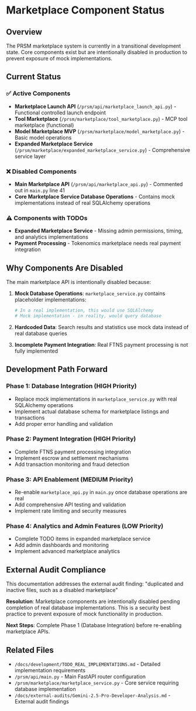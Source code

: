 # Marketplace Component Status

## Overview
The PRSM marketplace system is currently in a transitional development state. Core components exist but are intentionally disabled in production to prevent exposure of mock implementations.

## Current Status

### ✅ Active Components
- **Marketplace Launch API** (`/prsm/api/marketplace_launch_api.py`) - Functional controlled launch endpoint
- **Tool Marketplace** (`/prsm/marketplace/tool_marketplace.py`) - MCP tool marketplace (functional)
- **Model Marketplace MVP** (`/prsm/marketplace/model_marketplace.py`) - Basic model operations
- **Expanded Marketplace Service** (`/prsm/marketplace/expanded_marketplace_service.py`) - Comprehensive service layer

### ❌ Disabled Components
- **Main Marketplace API** (`/prsm/api/marketplace_api.py`) - Commented out in `main.py` line 41
- **Core Marketplace Service Database Operations** - Contains mock implementations instead of real SQLAlchemy operations

### ⚠️ Components with TODOs
- **Expanded Marketplace Service** - Missing admin permissions, timing, and analytics implementations
- **Payment Processing** - Tokenomics marketplace needs real payment integration

## Why Components Are Disabled

The main marketplace API is intentionally disabled because:

1. **Mock Database Operations**: `marketplace_service.py` contains placeholder implementations:
   ```python
   # In a real implementation, this would use SQLAlchemy
   # Mock implementation - in reality, would query database
   ```

2. **Hardcoded Data**: Search results and statistics use mock data instead of real database queries

3. **Incomplete Payment Integration**: Real FTNS payment processing is not fully implemented

## Development Path Forward

### Phase 1: Database Integration (HIGH Priority)
- Replace mock implementations in `marketplace_service.py` with real SQLAlchemy operations
- Implement actual database schema for marketplace listings and transactions
- Add proper error handling and validation

### Phase 2: Payment Integration (HIGH Priority)  
- Complete FTNS payment processing integration
- Implement escrow and settlement mechanisms
- Add transaction monitoring and fraud detection

### Phase 3: API Enablement (MEDIUM Priority)
- Re-enable `marketplace_api.py` in `main.py` once database operations are real
- Add comprehensive API testing and validation
- Implement rate limiting and security measures

### Phase 4: Analytics and Admin Features (LOW Priority)
- Complete TODO items in expanded marketplace service
- Add admin dashboards and monitoring
- Implement advanced marketplace analytics

## External Audit Compliance

This documentation addresses the external audit finding: "duplicated and inactive files, such as a disabled marketplace"

**Resolution**: Marketplace components are intentionally disabled pending completion of real database implementations. This is a security best practice to prevent exposure of mock functionality in production.

**Next Steps**: Complete Phase 1 (Database Integration) before re-enabling marketplace APIs.

## Related Files

- `/docs/development/TODO_REAL_IMPLEMENTATIONS.md` - Detailed implementation requirements
- `/prsm/api/main.py` - Main FastAPI router configuration
- `/prsm/marketplace/marketplace_service.py` - Core service requiring database implementation
- `/docs/external-audits/Gemini-2.5-Pro-Developer-Analysis.md` - External audit findings